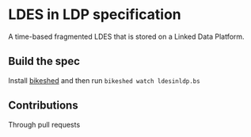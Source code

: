 # LDES in LDP specification

A time-based fragmented LDES that is stored on a Linked Data Platform.

## Build the spec

Install [bikeshed](https://tabatkins.github.io/bikeshed/#installing) and then run `bikeshed watch ldesinldp.bs`

## Contributions

Through pull requests
